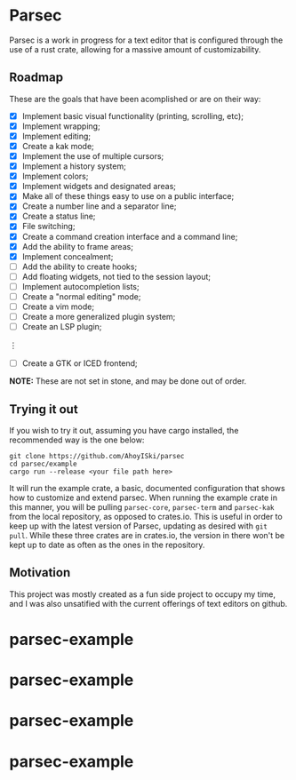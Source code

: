 # Parsec

Parsec is a work in progress for a text editor that is configured through the use of a rust crate, allowing for a massive amount of customizability.

## Roadmap

These are the goals that have been acomplished or are on their way:

- [x] Implement basic visual functionality (printing, scrolling, etc);
- [x] Implement wrapping;
- [x] Implement editing;
- [x] Create a kak mode;
- [x] Implement the use of multiple cursors;
- [x] Implement a history system;
- [x] Implement colors;
- [x] Implement widgets and designated areas;
- [x] Make all of these things easy to use on a public interface;
- [x] Create a number line and a separator line;
- [x] Create a status line;
- [x] File switching;
- [x] Create a command creation interface and a command line;
- [x] Add the ability to frame areas;
- [x] Implement concealment;
- [ ] Add the ability to create hooks;
- [ ] Add floating widgets, not tied to the session layout;
- [ ] Implement autocompletion lists;
- [ ] Create a "normal editing" mode;
- [ ] Create a vim mode;
- [ ] Create a more generalized plugin system;
- [ ] Create an LSP plugin;

︙

- [ ] Create a GTK or ICED frontend;

__NOTE:__ These are not set in stone, and may be done out of order.

## Trying it out

If you wish to try it out, assuming you have cargo installed, the recommended way is the one below:
```
git clone https://github.com/AhoyISki/parsec
cd parsec/example
cargo run --release <your file path here>
```
It will run the example crate, a basic, documented configuration that shows how to customize and extend parsec. When running the example crate in this manner, you will be pulling `parsec-core`, `parsec-term` and `parsec-kak` from the local repository, as opposed to crates.io. This is useful in order to keep up with the latest version of Parsec, updating as desired with `git pull`. While these three crates are in crates.io, the version in there won't be kept up to date as often as the ones in the repository.

## Motivation

This project was mostly created as a fun side project to occupy my time, and I was also unsatified with the current offerings of text editors on github.
# parsec-example
# parsec-example
# parsec-example
# parsec-example
